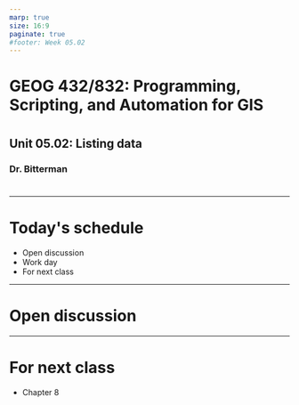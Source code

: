 ```yaml
---
marp: true
size: 16:9 
paginate: true
#footer: Week 05.02
---
```



# GEOG 432/832: Programming, Scripting, and Automation for GIS

#

## Unit 05.02: Listing data

### Dr. Bitterman

#

--- 

# Today's schedule

- Open discussion
- Work day
- For next class

---

# Open discussion

---


# For next class

- Chapter 8